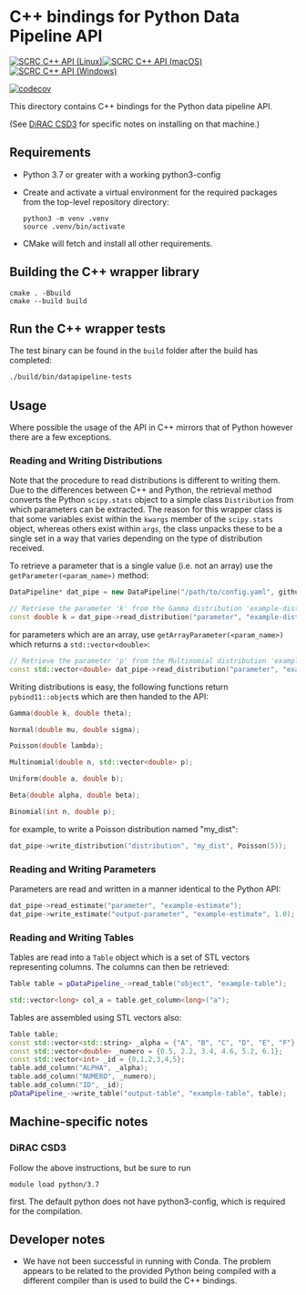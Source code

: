 
# C++ bindings for Python Data Pipeline API
[![SCRC C++ API (Linux)](https://github.com/ScottishCovidResponse/cpp-data-pipeline/actions/workflows/scrc_cpp_api_ubuntu.yml/badge.svg)](https://github.com/ScottishCovidResponse/cpp-data-pipeline/actions/workflows/scrc_cpp_api_ubuntu.yml)[![SCRC C++ API (macOS)](https://github.com/ScottishCovidResponse/cpp-data-pipeline/actions/workflows/scrc_cpp_api_mac.yml/badge.svg)](https://github.com/ScottishCovidResponse/cpp-data-pipeline/actions/workflows/scrc_cpp_api_mac.yml)[![SCRC C++ API (Windows)](https://github.com/ScottishCovidResponse/cpp-data-pipeline/actions/workflows/scrc_cpp_api_windows.yml/badge.svg)](https://github.com/ScottishCovidResponse/cpp-data-pipeline/actions/workflows/scrc_cpp_api_windows.yml)

[![codecov](https://codecov.io/gh/ScottishCovidResponse/cpp-data-pipeline/branch/master/graph/badge.svg?token=BNP8U30HVS)](https://codecov.io/gh/ScottishCovidResponse/cpp-data-pipeline)

This directory contains C++ bindings for the Python data pipeline API.

(See [DiRAC CSD3](#DiRAC_CSD3) for specific notes on installing on that machine.)

## Requirements

- Python 3.7 or greater with a working python3-config

- Create and activate a virtual environment for the required packages from the top-level repository directory:
  ```
  python3 -m venv .venv
  source .venv/bin/activate
  ```

- CMake will fetch and install all other requirements.

## Building the C++ wrapper library

```
cmake . -Bbuild
cmake --build build
```

## Run the C++ wrapper tests
The test binary can be found in the `build` folder after the build has completed:
```bash
./build/bin/datapipeline-tests
```

## Usage

Where possible the usage of the API in C++ mirrors that of Python however there are a few exceptions.

### Reading and Writing Distributions

Note that the procedure to read distributions is different to writing them. Due to the differences between C++ and Python, the retrieval method
converts the Python `scipy.stats` object to a simple class `Distribution` from which parameters can be extracted. The reason for this wrapper class is that some variables exist within the `kwargs` member of the `scipy.stats` object, whereas others exist within `args`, the class unpacks these to be a single set in a way that varies depending on the type of distribution received.

To retrieve a parameter that is a single value (i.e. not an array) use the `getParameter(<param_name>)` method:

```C++
DataPipeline* dat_pipe = new DataPipeline("/path/to/config.yaml", github_uri, version);

// Retrieve the parameter 'k' from the Gamma distribution 'example-distribution'
const double k = dat_pipe->read_distribution("parameter", "example-distribution").getParameter("k");
```

for parameters which are an array, use `getArrayParameter(<param_name>)` which returns a `std::vector<double>`:

```C++
// Retrieve the parameter 'p' from the Multinomial distribution 'example-distribution'
const std::vector<double> dat_pipe->read_distribution("parameter", "example-distribution").getArrayParameter("p");
```

Writing distributions is easy, the following functions return `pybind11::object`s which are then handed to the API:

```C++
Gamma(double k, double theta);

Normal(double mu, double sigma);

Poisson(double lambda);

Multinomial(double n, std::vector<double> p);

Uniform(double a, double b);

Beta(double alpha, double beta);

Binomial(int n, double p);
```

for example, to write a Poisson distribution named "my_dist":

```C++
dat_pipe->write_distribution("distribution", "my_dist", Poisson(5));
```

### Reading and Writing Parameters

Parameters are read and written in a manner identical to the Python API:

```C++
dat_pipe->read_estimate("parameter", "example-estimate");
dat_pipe->write_estimate("output-parameter", "example-estimate", 1.0);
```

### Reading and Writing Tables

Tables are read into a `Table` object which is a set of STL vectors representing columns. The columns can then be retrieved:

```C++
Table table = pDataPipeline_->read_table("object", "example-table");

std::vector<long> col_a = table.get_column<long>("a");
```

Tables are assembled using STL vectors also:

```C++
Table table;
const std::vector<std::string> _alpha = {"A", "B", "C", "D", "E", "F"};
const std::vector<double> _numero = {0.5, 2.2, 3.4, 4.6, 5.2, 6.1};
const std::vector<int> _id = {0,1,2,3,4,5};
table.add_column("ALPHA", _alpha);
table.add_column("NUMERO", _numero);
table.add_column("ID", _id);
pDataPipeline_->write_table("output-table", "example-table", table);
```

## Machine-specific notes

### DiRAC CSD3

Follow the above instructions, but be sure to run
```
module load python/3.7
```
first. The default python does not have python3-config, which is required for the compilation.

## Developer notes

- We have not been successful in running with Conda. The problem
  appears to be related to the provided Python being compiled with a
  different compiler than is used to build the C++ bindings.
